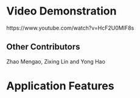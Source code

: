 <h1> Video Demonstration </h1>
https://www.youtube.com/watch?v=HcF2U0MIF8s
<h2> Other Contributors </h2>
Zhao Mengao, Zixing Lin and Yong Hao
<h1> Application Features </h1>
